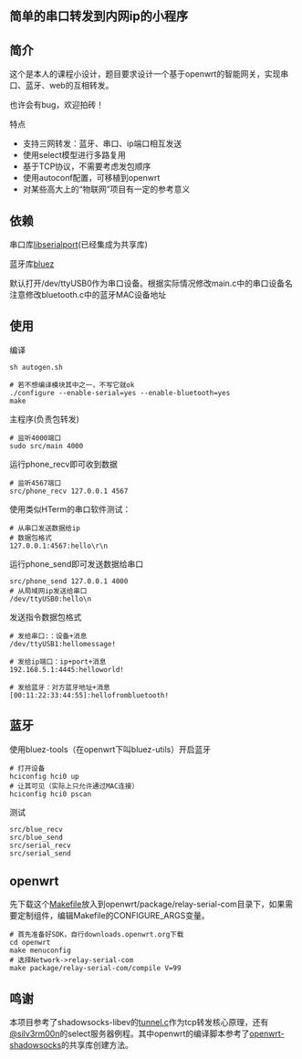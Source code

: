 ## 简单的串口转发到内网ip的小程序

## 简介

这个是本人的课程小设计，题目要求设计一个基于openwrt的智能网关，实现串口、蓝牙、web的互相转发。

也许会有bug，欢迎拍砖！

特点
- 支持三网转发：蓝牙、串口、ip端口相互发送
- 使用select模型进行多路复用
- 基于TCP协议，不需要考虑发包顺序
- 使用autoconf配置，可移植到openwrt
- 对某些高大上的“物联网”项目有一定的参考意义

## 依赖

串口库[libserialport](http://sigrok.org/gitweb/?p=libserialport.git)(已经集成为共享库)

蓝牙库[bluez](http://www.bluez.org/development/git/)

默认打开/dev/ttyUSB0作为串口设备。根据实际情况修改main.c中的串口设备名
注意修改bluetooth.c中的蓝牙MAC设备地址

## 使用

编译

	sh autogen.sh
	
	# 若不想编译模块其中之一，不写它就ok
	./configure --enable-serial=yes --enable-bluetooth=yes
	make

主程序(负责包转发)

	# 监听4000端口
	sudo src/main 4000

运行phone_recv即可收到数据

	# 监听4567端口
	src/phone_recv 127.0.0.1 4567

使用类似HTerm的串口软件测试：
	
	# 从串口发送数据给ip
	# 数据包格式
	127.0.0.1:4567:hello\r\n

运行phone_send即可发送数据给串口

	src/phone_send 127.0.0.1 4000
	# 从局域网ip发送给串口
	/dev/ttyUSB0:hello\n
	
发送指令数据包格式

	# 发给串口:：设备+消息
	/dev/ttyUSB1:hellomessage!
	
	# 发给ip端口：ip+port+消息 
	192.168.5.1:4445:helloworld!
	
	# 发给蓝牙：对方蓝牙地址+消息
	[00:11:22:33:44:55]:hellofrombluetooth!
	
## 蓝牙

使用bluez-tools（在openwrt下叫bluez-utils）开启蓝牙

	# 打开设备
	hciconfig hci0 up
	# 让其可见（实际上只允许通过MAC连接）
	hciconfig hci0 pscan
	
测试

	src/blue_recv
	src/blue_send
	src/serial_recv
	src/serial_send
	
## openwrt

先下载这个[Makefile](https://github.com/lixingcong/relay-serial-com/blob/master/openwrt/Makefile)放入到openwrt/package/relay-serial-com目录下，如果需要定制组件，编辑Makefile的CONFIGURE_ARGS变量。

	# 首先准备好SDK，自行downloads.openwrt.org下载
	cd openwrt
	make menuconfig
	# 选择Network->relay-serial-com
	make package/relay-serial-com/compile V=99

## 鸣谢

本项目参考了shadowsocks-libev的[tunnel.c](https://github.com/shadowsocks/shadowsocks-libev/blob/master/src/tunnel.c)作为tcp转发核心原理，还有[@silv3rm00n](https://gist.github.com/silv3rm00n/5604330)的select服务器例程。其中openwrt的编译脚本参考了[openwrt-shadowsocks](https://github.com/shadowsocks/openwrt-shadowsocks/blob/master/Makefile)的共享库创建方法。

